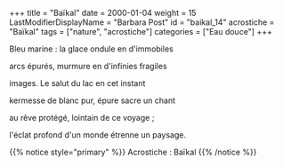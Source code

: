+++
title = "Baïkal"
date = 2000-01-04
weight = 15
LastModifierDisplayName = "Barbara Post"
id = "baikal_14"
acrostiche = "Baïkal"
tags = ["nature", "acrostiche"]
categories = ["Eau douce"]
+++

Bleu marine : la glace ondule en d'immobiles

arcs épurés, murmure en d'infinies fragiles

images. Le salut du lac en cet instant

kermesse de blanc pur, épure sacre un chant

au rêve protégé, lointain de ce voyage ;

l'éclat profond d'un monde étrenne un paysage.

{{% notice style="primary" %}}
Acrostiche : Baïkal
{{% /notice %}}

